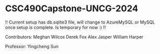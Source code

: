 # CSC490Capstone-UNCG-2024

!! Current setup has db.sqlite3 file, will change to AzureMySQL or MySQL once setup is complete. Is temporary for now :) !!

Contributors:
    Meghan Wilcox
    Derek Fox
    Alex Jasper
    William Harper

Professor:
    Yingcheng Sun

